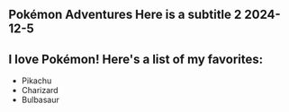 Pokémon Adventures
Here is a subtitle 2
2024-12-5
----
## I love Pokémon! Here's a list of my favorites:
- Pikachu
- Charizard
- Bulbasaur

